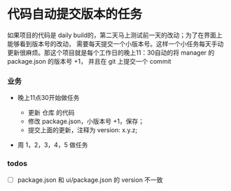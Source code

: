 # 代码自动提交版本的任务

如果项目的代码是 daily build的，第二天马上测试前一天的改动；为了在界面上能够看到版本号的改动， 需要每天提交一个小版本号。这样一个小任务每天手动更新很麻烦。那这个项目就是每个工作日的晚上11：30自动的将 manager 的 package.json 的版本号 +1， 并且在 git 上提交一个 commit

### 业务

* 晚上11点30开始做任务
  + 更新 仓库 的代码
  + 修改 package.json，小版本号 +1，保存；
  + 提交上面的更新，注释为 version: x.y.z;

* 周 1，2，3，4，5 做任务

### todos

- [ ] package.json 和 ui/package.json 的 version 不一致